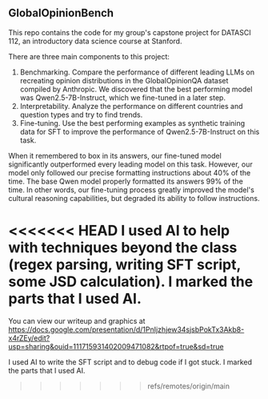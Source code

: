 ## GlobalOpinionBench

This repo contains the code for my group's capstone project for DATASCI 112, an introductory data science course at Stanford.

There are three main components to this project:

1. Benchmarking. Compare the performance of different leading LLMs on recreating opinion distributions in the GlobalOpinionQA dataset compiled by Anthropic. We discovered that the best performing model was Qwen2.5-7B-Instruct, which we fine-tuned in a later step.
2. Interpretability. Analyze the performance on different countries and question types and try to find trends.
3. Fine-tuning. Use the best performing examples as synthetic training data for SFT to improve the performance of Qwen2.5-7B-Instruct on this task.

When it remembered to box in its answers, our fine-tuned model significantly outperformed every leading model on this task. However, our model only followed our precise formatting instructions about 40% of the time. The base Qwen model properly formatted its answers 99% of the time. In other words, our fine-tuning process greatly improved the model's cultural reasoning capabilities, but degraded its ability to follow instructions.

<<<<<<< HEAD
I used AI to help with techniques beyond the class (regex parsing, writing SFT script, some JSD calculation). I marked the parts that I used AI.
=======
You can view our writeup and graphics at https://docs.google.com/presentation/d/1PnIjzhjew34sjsbPokTx3Akb8-x4rZEy/edit?usp=sharing&ouid=111715931402009471082&rtpof=true&sd=true

I used AI to write the SFT script and to debug code if I got stuck. I marked the parts that I used AI.
>>>>>>> refs/remotes/origin/main
